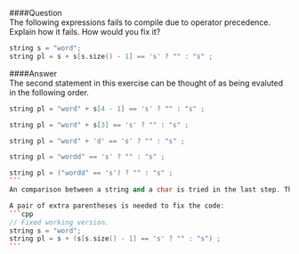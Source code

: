 ####Question  
The following expressions fails to compile due to operator precedence. Explain how it fails. How would you fix it?  
```cpp
string s = "word";
string pl = s + s[s.size() - 1] == 's' ? "" : "s" ;
```
####Answer  
The second statement in this exercise can be thought of as being evaluted in the following order.  
```cpp
string pl = "word" + s[4 - 1] == 's' ? "" : "s" ;
```
```cpp
string pl = "word" + s[3] == 's' ? "" : "s" ;
```
```cpp
string pl = "word" + 'd' == 's' ? "" : "s" ;
```
```cpp
string pl = "wordd" == 's' ? "" : "s" ;
```
``````cpp
string pl = ("wordd" == 's') ? "" : "s" ;
```
An comparison between a string and a char is tried in the last step. This is not allowed and will not compile.  

A pair of extra parentheses is needed to fix the code:
```cpp
// Fixed working version.
string s = "word";
string pl = s + (s[s.size() - 1] == 's' ? "" : "s") ;
```
